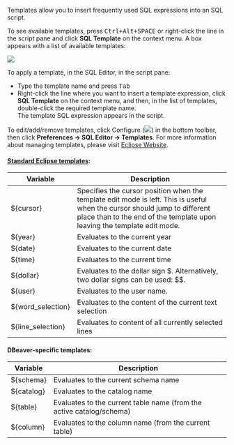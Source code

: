 Templates allow you to insert frequently used SQL expressions into an SQL script.

To see available templates, press <kbd>Ctrl+Alt+SPACE</kbd> or right-click the line in the script pane and click **SQL Template** on the context menu. A box appears with a list of available templates:

<img src="https://www.dropbox.com/s/k0lvcfrnjcyfxg4/Available%20templates.png?raw=1"/>

To apply a template, in the SQL Editor, in the script pane:
* Type the template name and press <kbd>Tab</kbd>
* Right-click the line where you want to insert a template expression, click **SQL Template** on the context menu, and then, in the list of templates, double-click the required template name.  
The template SQL expression appears in the script.
  
To edit/add/remove templates, click Configure (<img src="https://www.dropbox.com/s/h01225sper0kfjw/Configure%20columns%20icon.png?raw=1"/>) in the bottom toolbar, then click **Preferences -> SQL Editor -> Templates**. 
For more information about managing templates, please visit [Eclipse Website](http://help.eclipse.org/juno/index.jsp?topic=%2Forg.eclipse.jdt.doc.user%2Fconcepts%2Fconcept-editor-templates.htm).

#### [Standard Eclipse templates](http://help.eclipse.org/juno/topic/org.eclipse.jdt.doc.user/concepts/concept-template-variables.htm?cp=1_2_6_0):  

| Variable | Description |
-----------|-------------|
|${cursor} | Specifies the cursor position when the template edit mode is left. This is useful when the cursor should jump to different place than to the end of the template upon leaving the template edit mode. |
|${year} | Evaluates to the current year |
|${date} | Evaluates to the current date |
|${time} | Evaluates to the current time |
|${dollar} | Evaluates to the dollar sign $. Alternatively, two dollar signs can be used: $$. |
|${user} | Evaluates to the user name. |
|${word_selection} | Evaluates to the content of the current text selection |
|${line_selection} | Evaluates to content of all currently selected lines

#### DBeaver-specific templates:  

| Variable | Description |
-----------|-------------|
|${schema} | Evaluates to the current schema name |
|${catalog} | Evaluates to the catalog name |
|${table} | Evaluates to the current table name (from the active catalog/schema) |
|${column} | Evaluates to the column name (from the current table) |
